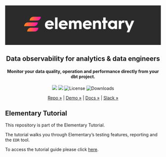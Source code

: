 <p align="center">
<img alt="Logo" src="static/header_git.png"/ width="1000">
</p>

<h2 align="center">
Data observability for analytics & data engineers
</h2>
<h4 align="center">
Monitor your data quality, operation and performance directly from your dbt project.
</h4>

<p align="center">
<a href="https://join.slack.com/t/elementary-community/shared_invite/zt-uehfrq2f-zXeVTtXrjYRbdE_V6xq4Rg"><img src="https://img.shields.io/badge/join-Slack-ff69b4"/></a>
<a href="https://docs.elementary-data.com/quickstart"><img src="https://img.shields.io/badge/docs-quickstart-orange"/></a>
<img alt="License" src="https://img.shields.io/badge/license-Apache--2.0-ff69b4"/>
<img alt="Downloads" src="https://static.pepy.tech/personalized-badge/elementary-lineage?period=total&units=international_system&left_color=grey&right_color=orange"&left_text=Downloads"/>

<div align="center">

[Repo »](https://github.com/elementary-data/elementary/) | [Demo »](https://bit.ly/3IAp9wf) | [Docs »](https://docs.elementary-data.com/) | [Slack »](https://join.slack.com/t/elementary-community/shared_invite/zt-uehfrq2f-zXeVTtXrjYRbdE_V6xq4Rg)

</div>

## Elementary Tutorial

This repository is part of the Elementary Tutorial.

The tutorial walks you through Elementary’s testing features, reporting and the `EDR` tool.

To access the tutorial guide please click [here](https://docs.elementary-data.com/tutorial/tutorial-start).

